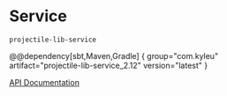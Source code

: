 # Service

`projectile-lib-service`

@@dependency[sbt,Maven,Gradle] {
  group="com.kyleu"
  artifact="projectile-lib-service_2.12"
  version="latest"
}

[API Documentation](../api/projectile-lib-service)

